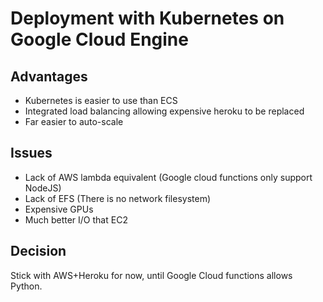 Deployment with Kubernetes on Google Cloud Engine
===

## Advantages

- Kubernetes is easier to use than ECS
- Integrated load balancing allowing expensive heroku to be replaced
- Far easier to auto-scale

## Issues

- Lack of AWS lambda equivalent (Google cloud functions only support NodeJS)
- Lack of EFS (There is no network filesystem)
- Expensive GPUs
- Much better I/O that EC2
  
## Decision

Stick with AWS+Heroku for now, until Google Cloud functions allows Python.

